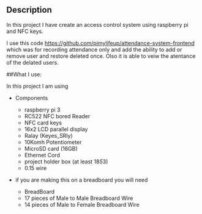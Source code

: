 ## Description 

In this project I have create an access control system using raspberry pi and NFC keys.

I use this code https://github.com/pimylifeup/attendance-system-frontend which was for recording  attendance  only and add the ability 
 to add or remove user and restore deleted once.  Olso it is able to veiw the atentance of the delated users.
 
 ##What I use:
 
 In this project I am using 
 
 * Components
 
	* raspberry pi 3
	* RC522 NFC bored  Reader
	* NFC card keys
	* 16x2 LCD parallel display
	* Ralay (Keyes_SRly)
	* 10Komh Potentiometer
	* MicroSD card (16GB)
	* Ethernet Cord
	* project holder box (at least 18*5*3)
	* 0.15 wire
	
	
 * if you are making this on a breadboard you will need
	
	* BreadBoard
	* 17 pieces of Male to Male Breadboard Wire
	* 14 pieces of Male to Female Breadboard Wire
	
